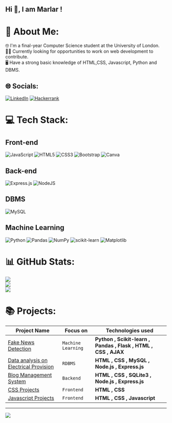 ## Hi 👋, I am Marlar !

<!--
**marlar-tz/marlar-tz** is a ✨ _special_ ✨ repository because its `README.md` (this file) appears on your GitHub profile.
-->
# 💫 About Me:
🤓 I'm a final-year Computer Science student at the University of London. <br>🙋‍♀️ Currently looking for opportunities to work on web development to contribute.<br>🖥️ Have a strong basic knowledge of HTML,CSS, Javascript, Python and DBMS.


## 🌐 Socials:
[![LinkedIn](https://img.shields.io/badge/LinkedIn-%230077B5.svg?logo=linkedin&logoColor=white)](https://www.linkedin.com/in/marlar-thein-zaw-336b381b8)
[![Hackerrank](https://img.shields.io/badge/-Hackerrank-00EA64?style=flat&logo=HackerRank&logoColor=white)](https://www.hackerrank.com/profile/marlartz001)

# 💻 Tech Stack:
## Front-end 
![JavaScript](https://img.shields.io/badge/javascript-%23323330.svg?style=for-the-badge&logo=javascript&logoColor=%264653)
![HTML5](https://img.shields.io/badge/html5-%23E34F26.svg?style=for-the-badge&logo=html5&logoColor=%2a9d8f) 
![CSS3](https://img.shields.io/badge/css3-%231572B6.svg?style=for-the-badge&logo=css3&logoColor=%e9c46a) 
![Bootstrap](https://img.shields.io/badge/bootstrap-%238511FA.svg?style=for-the-badge&logo=bootstrap&logoColor=%f4a261) 
![Canva](https://img.shields.io/badge/Canva-%2300C4CC.svg?style=for-the-badge&logo=Canva&logoColor=%e76f51) 

## Back-end 
![Express.js](https://img.shields.io/badge/express.js-%23404d59.svg?style=for-the-badge&logo=express&logoColor=%2361DAFB) 
![NodeJS](https://img.shields.io/badge/node.js-6DA55F?style=for-the-badge&logo=node.js&logoColor=white) 

## DBMS 
![MySQL](https://img.shields.io/badge/mysql-4479A1.svg?style=for-the-badge&logo=mysql&logoColor=white)

## Machine Learning
![Python](https://img.shields.io/badge/python-3670A0?style=for-the-badge&logo=python&logoColor=ffdd54)
![Pandas](https://img.shields.io/badge/pandas-%23150458.svg?style=for-the-badge&logo=pandas&logoColor=white) 
![NumPy](https://img.shields.io/badge/numpy-%23013243.svg?style=for-the-badge&logo=numpy&logoColor=white) 
![scikit-learn](https://img.shields.io/badge/scikit--learn-%23F7931E.svg?style=for-the-badge&logo=scikit-learn&logoColor=white) 
![Matplotlib](https://img.shields.io/badge/Matplotlib-%23ffffff.svg?style=for-the-badge&logo=Matplotlib&logoColor=black)


# 📊 GitHub Stats:
![](https://github-readme-stats.vercel.app/api?username=marlar-tz&theme=radical&hide_border=false&include_all_commits=false&count_private=false)<br/>
![](https://github-readme-streak-stats.herokuapp.com/?user=marlar-tz&theme=dark&hide_border=false)<br/>
![](https://github-readme-stats.vercel.app/api/top-langs/?username=marlar-tz&theme=dark&hide_border=false&include_all_commits=false&count_private=false&layout=compact)

# 📚 Projects:
| Project Name | Focus on | Technologies used | 
| ------------ | -------- | ----------------- | 
| [Fake News Detection](https://github.com/marlar-tz/Fake-News-Detection) | `Machine Learning`| **Python , Scikit-learn , Pandas , Flask , HTML , CSS , AJAX** | 
| [Data analysis on Electrical Provision](https://github.com/marlar-tz/Data_analysis_on_Electrical_Provision_RDBMS) | `RDBMS` | **HTML , CSS , MySQL , Node.js , Express.js** |
| [Blog Management System](https://github.com/marlar-tz/Blog_Management_System_Backend) | `Backend` | **HTML , CSS , SQLite3 , Node.js , Express.js** |
| [CSS Projects](https://github.com/marlar-tz/CSS-Practice-Projects) | `Frontend` | **HTML , CSS** |
| [Javascript Projects](https://github.com/marlar-tz/Javascript-Practice-Projects) | `Frontend` | **HTML , CSS , Javascript** |



---
[![](https://visitcount.itsvg.in/api?id=marlar-tz&icon=0&color=0)](https://visitcount.itsvg.in)



<!-- Proudly created with GPRM ( https://gprm.itsvg.in ) -->
